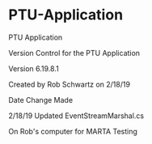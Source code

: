# PTU-Application
PTU Application

Version Control for the PTU Application

Version 6.19.8.1

Created by Rob Schwartz on 2/18/19

Date				Change Made

2/18/19				Updated EventStreamMarshal.cs


On Rob's computer for MARTA Testing
